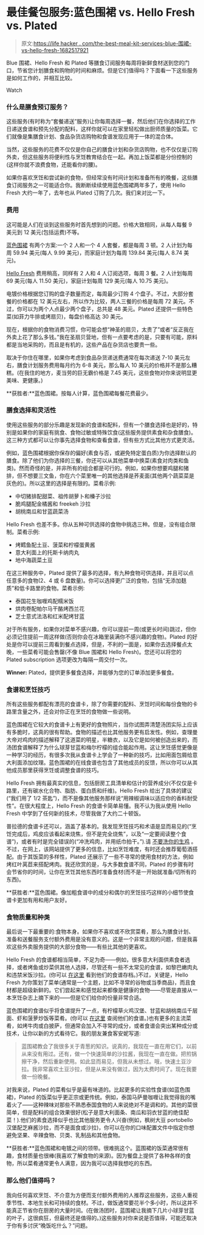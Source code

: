 # 最佳餐包服务:蓝色围裙 vs. Hello Fresh vs. Plated

> 原文:[https://life hacker . com/the-best-meal-kit-services-blue-围裙-vs-hello-fresh-1682517921](https://lifehacker.com/the-best-meal-kit-services-blue-apron-vs-hello-fresh-1682517921)

Blue 围裙、Hello Fresh 和 Plated 等膳食订阅服务每周将新鲜食材送到您的门口，节省您计划膳食和购物的时间和麻烦。但是它们值得吗？下面看一下这些服务是如何工作的，并相互比较。

Watch

### 什么是膳食预订服务？

这些服务(有时称为“套餐递送”服务)让你每周选择一餐，然后他们在你选择的工作日递送食谱和预先分配的配料，这样你就可以在家里轻松做出厨师质量的饭菜。它们就像是集膳食计划、食品杂货店购物和食谱发现应用于一体的混合体。

当然，这些服务的花费不仅仅是你自己的膳食计划和杂货店购物，也不仅仅是订购外卖，但这些服务将便利性与烹饪教育结合在一起。再加上饭菜都是分份控制的(这样你就不浪费食物，还能看你的腰)。

如果你喜欢烹饪和尝试新的食物，但经常没有时间计划和准备所有的晚餐，这些膳食订阅服务之一可能适合你。我断断续续使用蓝色围裙两年多了，使用 Hello Fresh 大约一年了，去年也从 Plated 订购了几次。我们来对比一下。

### 费用

这可能是人们在谈到这些服务时首先想到的问题。价格大致相同，从每人每餐 9 美元到 12 美元(包括运费)不等。

[蓝色围裙](http://blueapron.com) 有两个方案:一个 2 人和一个 4 人套餐，都是每周 3 顿。2 人计划为每周 59.94 美元(每人 9.99 美元)，而家庭计划为每周 139.84 美元(每人 8.74 美元)。

[Hello Fresh](http://hellofresh.com) 费用稍高，同样有 2 人和 4 人订阅选项，每周 3 餐。2 人计划每周 69 美元(每人 11.50 美元)，家庭计划每周 129 美元(每人 10.75 美元)。

电镀价格根据您订购的盘子数量而定，每周最少订购 4 个盘子。不过，大部分套餐的价格都在 12 美元左右，所以作为比较，两人三餐的价格是每周 72 美元。不过，你可以为两个人点最少两个盘子，总共是 48 美元。Plated 还提供一些特色菜(如菲力牛排或烤扇贝)，每盘价格高达 30 美元。

现在，根据你的食物消费习惯，你可能会想“神圣的扇贝，太贵了”或者“反正我在外卖上花了那么多钱。”我在圣扇贝营地，但有一点要考虑的是，只要有可能，原料都是当地采购的，而且是有机的，这些产品在杂货店也要贵一些。

取决于你住在哪里，如果你考虑到食品杂货递送费通常在每次递送 7-10 美元左右，膳食计划服务费用每月约为 6-8 美元，那么每人 10 美元的价格并不是那么糟糕。(在我住的地方，麦当劳的巨无霸价格是 7.45 美元，这些食物对你来说明显更美味、更健康。)

**获胜者:**蓝色围裙。按每人计算，蓝色围裙每餐花费最少。

### 膳食选择和灵活性

使用这些服务的部分乐趣是发现新的食谱和配料，但有一个膳食选择也是好的，特别是如果你的家庭有挑食、食物过敏或特殊饮食(这些服务提供素食和杂食膳食)。这三种方式都可以让你事先选择食物和查看食谱，但有些方式比其他方式更灵活。

例如，蓝色围裙根据你保存的偏好(素食与否，或避免特定蛋白质)为你选择默认的膳食。除了他们为你选择的三餐，你还可以从其他菜单中换菜(素食对肉类和鱼类)。然而奇怪的是，并非所有的组合都是可行的。例如，如果你想要鸡腿和猪排，但不想要三文鱼，你在六个菜里唯一的其他选择是荞麦面(其他两个蔬菜菜是灰色的)。所以这里的选择是有限的。菜肴示例:

*   中切猪排配甜菜、祖传胡萝卜和榛子沙拉
*   脆鸡腿配金橘酱和 freekeh 沙拉
*   胡桃南瓜和甘蓝蔬菜汤

Hello Fresh 也差不多。你从五种可供选择的食物中挑选三种。但是，没有组合限制。菜肴示例:

*   烤鳕鱼配土豆、菠菜和柠檬蛋黄酱
*   意大利面上的托斯卡纳肉丸
*   地中海蔬菜土豆

在这三种服务中，Plated 提供了最多的选择，有九种食物可供选择，并且可以点任意多的食物(2、4 或 6 盘数量)。你可以选择更广泛的食物，包括“无添加麸质”和低卡路里的食物。菜肴示例:

*   泰国花生咖喱鸡配糯米饭
*   烘肉卷配帕尔马干酪烤西兰花
*   芝士意式法洛和红米配烤甘蓝

对于所有服务，如果你对菜单不感兴趣，你可以提前一周(或更长时间)跳过，但你必须记住提前一周这样做(否则你会在冰箱里装满你不感兴趣的食物)。Plated 的好处是你可以提前三周看到餐点选择，但是，不利的一面是，如果你去选择餐点太晚，一些菜肴可能会售罄(不像 Blue 围裙和 Hello Fresh)。您还可以将您的 Plated subscription 选项更改为每隔一周交付一次。

**Winner:** Plated，提供更多餐食选择，并能够为您的订单添加更多餐食。

### 食谱和烹饪技巧

所有这些服务都配有漂亮的食谱卡，除了你需要的配料、烹饪时间和每份食物的卡路里含量之外，还会对你正在烹饪的食物做一些说明。

蓝色围裙在它较大的食谱卡上有更好的食物照片，当你试图弄清楚汤团实际上应该有多脆时，这真的很有帮助。食物的描述也比其他服务更有启发性。例如，查理曼大帝对鸡肉的描述解释了这道菜的明星，半糖衣，以及它是如何被创造出来的，而汤团食谱解释了为什么球芽甘蓝和梅尔柠檬的组合能起作用。这让烹饪感觉更像是一种学习的经历，有很多次我从食谱卡上学会了一种新的技巧，比如用面包屑给意大利面添加纹理。蓝色围裙的在线食谱也包含了其他成员的反馈，所以你可以从其他成员那里获得烹饪或调整食谱的技巧。

Hello Fresh 拥有最真实的信息，包括厨房工具清单和估计的营养成分(不仅仅是卡路里，还有碳水化合物、脂肪、蛋白质和纤维)。Hello Fresh 给出了具体的建议(“我们用了 1/2 茶匙”)，而不是像其他服务那样说“用辣椒调味以适应你的香料耐受性”。在很大程度上，Hello Fresh 的食谱卡简单易懂。我不认为我从使用 Hello Fresh 中学到了任何新的技术，尽管我做了大约二十顿饭。

普拉德的食谱卡还可以，涵盖了基本的。我发现烹饪技巧和术语是显而易见的(“烹饪完成后，鸡皮应该看起来烧焦，但不是完全烧焦”，以及“一定要阅读整个食谱”)，或者有时是完全错误的(“冲洗鸡肉，并用纸巾拍干。”).请 [不要洗你的生鸡](http://drexel.edu/dontwashyourchicken/) 。不过，在网上，该网站提供了更多的信息，比如烹饪难度，有时还会推荐葡萄酒搭配。由于其饭菜的多样性，Plated 还展示了一些不寻常的使用食材的方法，例如烤红叶莴苣来搭配烤肉。我还欣赏的是，与大多数食谱不同，Plated 的步骤有时会节省你的时间，让你在烹饪其他东西时准备食材(而不是一开始就准备/切所有的东西)。

**获胜者:**蓝色围裙。像加粗食谱中的成分和偶尔的烹饪技巧这样的小细节使食谱卡更加有用和用户友好。

### 食物质量和种类

最后说一下最重要的:食物本身。如果你不喜欢或不欣赏菜肴，那么为膳食计划、准备和送餐服务支付额外费用是没有意义的。这是一个非常主观的问题，但是我喜欢这些外卖服务提供的大部分食物——有些比其他的更喜欢。

Hello Fresh 的食谱都相当简单，不足为奇——例如，很多意大利面供素食者选择，或者烤鱼或炒菜供其他人选择，尽管还有一些不太常见的食谱，如黎巴嫩肉丸和违禁米饭沙拉。(你可以 [在这里](https://www.hellofresh.com/recipe/all/) 看到他们的食谱存档。)不过，关键是，Hello Fresh 为你策划了菜单(通常是一个主题，比如不寻常的谷物或当季商品)，而且食材都是超级新鲜的。它们尝起来和感觉起来都像是健康的食物——尽管是直接从一本烹饪杂志上摘下来的——但是它们给你的份量非常合适。

蓝色围裙的食谱似乎将食谱提升了一点，有柠檬草火鸡汉堡、甘蓝和胡桃南瓜千层面、虾和菠萝炒饭等菜肴。(你可以 [在这里](http://www.blueapron.com/cookbook) 查阅他们的食谱。)也有更多的主流菜肴，如烤牛肉或白披萨，但通常会加入不寻常的成分，或者食谱会突出某种成分或技术，让你以新的方式看待它。我的朋友兼食客安妮写道:

> 蓝围裙教会了我很多关于青葱的知识。说真的，我现在一直在用它们，以前从来没有用过。还有，做一个快速简单的沙拉酱，我现在一直在做。把煎锅擦干净，然后重新使用。如此显而易见，但我从未想过。哦，快速土豆沙拉。我非常喜欢土豆沙拉，但是从来没有做过，因为太费时间了。现在我要做一份晚餐。

对我来说，Plated 的菜肴似乎是最有味道的。比起更多的实验性食谱(如蓝色围裙)，Plated 的饭菜似乎更正宗或更传统。例如，泰国马萨曼咖喱让我觉得我的嘴着火了——这种辣味对那些不熟悉泰国食物的人来说绝对不是调和的。其他的菜很简单，但是配料的组合效果很好(松子是意大利面条、南瓜和羽衣甘蓝的绝佳配菜！).他们的素食选择似乎也比其他服务更令人兴奋(例如，枫树大豆 portobello 汉堡配芝麻酱沙拉，而不是面食或沙拉)，你可以在你的口味配置文件中指定你想避免坚果、辛辣食物、贝类、乳制品和其他食物。

**获胜者:**蓝色围裙和电镀之间的领带。很难挑这个。蓝围裙的饭菜通常很有趣，食材质量也很棒(我喜欢了解食物的来源)。因为餐盘上提供了各种各样的食物，所以菜肴通常更令人满意，因为我可以选择我想吃的东西。

### 那么他们值得吗？

我向任何喜欢烹饪、不介意为方便而支付额外费用的人推荐这些服务，这些人重视季节性、本地生长和可持续的食材。不过，做饭通常要花半个多小时，所以这并不能真正节省你在厨房的大量时间。(在做汤团时，蓝围裙让我摘下几片小球芽甘蓝的叶子，这很疯狂，但最终还是值得的。)这些服务对你来说是否值得，可能还取决于你有多讨厌“晚饭吃什么？”问题。